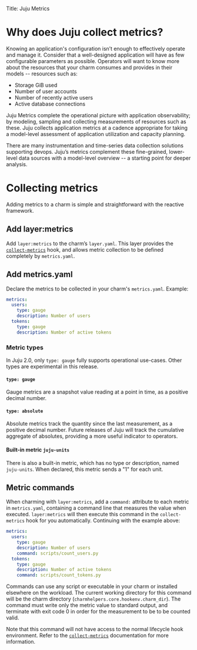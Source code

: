 Title: Juju Metrics

# Why does Juju collect metrics?

Knowing an application's configuration isn’t enough to effectively operate and
manage it. Consider that a well-designed application will have as few
configurable parameters as possible. Operators will want to know more about the
resources that your charm consumes and provides in their models -- resources
such as:

- Storage GiB used
- Number of user accounts
- Number of recently active users
- Active database connections

Juju Metrics complete the operational picture with application observability;
by modeling, sampling and collecting measurements of resources such as these.
Juju collects application metrics at a cadence appropriate for taking a
model-level assessment of application utilization and capacity planning.

There are many instrumentation and time-series data collection solutions
supporting devops. Juju’s metrics complement these fine-grained, lower-level
data sources with a model-level overview -- a starting point for deeper
analysis.

# Collecting metrics

Adding metrics to a charm is simple and straightforward with the reactive
framework.

## Add layer:metrics

Add `layer:metrics` to the charm’s `layer.yaml`. This layer provides the
[`collect-metrics`](./reference-charm-hooks.html#collect-metrics) hook, and allows metric collection to be defined completely by
`metrics.yaml`.

## Add metrics.yaml

Declare the metrics to be collected in your charm's `metrics.yaml`. Example:

```yaml
metrics:
  users:
    type: gauge
    description: Number of users
  tokens:
    type: gauge
    description: Number of active tokens
```

### Metric types
In Juju 2.0, only `type: gauge` fully supports operational use-cases. Other
types are experimental in this release.

#### `type: gauge`
Gauge metrics are a snapshot value reading at a point in time, as a positive decimal number.

#### `type: absolute`
Absolute metrics track the quantity since the last measurement, as a positive
decimal number. Future releases of Juju will track the cumulative aggregate of
absolutes, providing a more useful indicator to operators.

#### Built-in metric `juju-units`
There is also a built-in metric, which has no type or description, named
`juju-units`. When declared, this metric sends a "1" for each unit.

## Metric commands

When charming with `layer:metrics`, add a `command:` attribute to each metric
in `metrics.yaml`, containing a command line that measures the value when
executed. `layer:metrics` will then execute this command in the
`collect-metrics` hook for you automatically. Continuing with the example above:

```yaml
metrics:
  users:
    type: gauge
    description: Number of users
    command: scripts/count_users.py
  tokens:
    type: gauge
    description: Number of active tokens
    command: scripts/count_tokens.py
```

Commands can use any script or executable in your charm or installed elsewhere
on the workload. The current working directory for this command will be the
charm directory (`charmhelpers.core.hookenv.charm_dir`). The command must write
only the metric value to standard output, and terminate with exit code 0 in
order for the measurement to be to be counted valid.

Note that this command will not have access to the normal lifecycle hook
environment. Refer to the
[`collect-metrics`](./reference-charm-hooks.html#collect-metrics) documentation
for more information.
